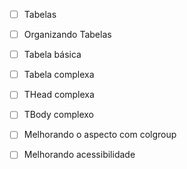 - [ ] Tabelas

- [ ] Organizando Tabelas

- [ ] Tabela básica

- [ ] Tabela complexa

- [ ] THead complexa

- [ ] TBody complexo

- [ ] Melhorando o aspecto com colgroup

- [ ] Melhorando acessibilidade